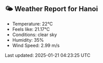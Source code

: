 <!-- WEATHER-START -->
## 🌤 Weather Report for Hanoi

- Temperature: 22°C
- Feels like: 21.17°C
- Conditions: clear sky
- Humidity: 35%
- Wind Speed: 2.99 m/s

Last updated: 2025-01-21 04:23:25 UTC
<!-- WEATHER-END -->
